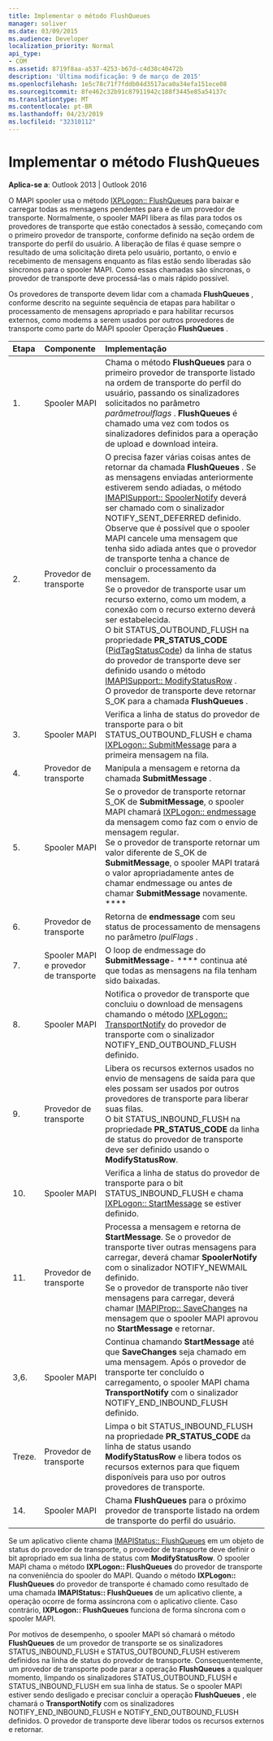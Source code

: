 ```yaml
---
title: Implementar o método FlushQueues
manager: soliver
ms.date: 03/09/2015
ms.audience: Developer
localization_priority: Normal
api_type:
- COM
ms.assetid: 8719f8aa-a537-4253-b67d-c4d38c40472b
description: 'Última modificação: 9 de março de 2015'
ms.openlocfilehash: 1e5c78c71f7fddb04d3517aca0a34efa151ece08
ms.sourcegitcommit: 8fe462c32b91c87911942c188f3445e85a54137c
ms.translationtype: MT
ms.contentlocale: pt-BR
ms.lasthandoff: 04/23/2019
ms.locfileid: "32310112"
---
```

# <a name="implementing-the-flushqueues-method"></a>Implementar o método FlushQueues

  
  
**Aplica-se a**: Outlook 2013 | Outlook 2016 
  
O MAPI spooler usa o método [IXPLogon:: FlushQueues](ixplogon-flushqueues.md) para baixar e carregar todas as mensagens pendentes para e de um provedor de transporte. Normalmente, o spooler MAPI libera as filas para todos os provedores de transporte que estão conectados à sessão, começando com o primeiro provedor de transporte, conforme definido na seção ordem de transporte do perfil do usuário. A liberação de filas é quase sempre o resultado de uma solicitação direta pelo usuário, portanto, o envio e recebimento de mensagens enquanto as filas estão sendo liberadas são síncronos para o spooler MAPI. Como essas chamadas são síncronas, o provedor de transporte deve processá-las o mais rápido possível. 
  
Os provedores de transporte devem lidar com a chamada **FlushQueues** , conforme descrito na seguinte sequência de etapas para habilitar o processamento de mensagens apropriado e para habilitar recursos externos, como modems a serem usados por outros provedores de transporte como parte do MAPI spooler Operação **FlushQueues** . 
  
|**Etapa**|**Componente**|**Implementação**|
|:-----|:-----|:-----|
|1.  <br/> |Spooler MAPI  <br/> |Chama o método **FlushQueues** para o primeiro provedor de transporte listado na ordem de transporte do perfil do usuário, passando os sinalizadores solicitados no parâmetro _parâmetroulflags_ . **FlushQueues** é chamado uma vez com todos os sinalizadores definidos para a operação de upload e download inteira.  <br/> |
|2.  <br/> |Provedor de transporte  <br/> |O precisa fazer várias coisas antes de retornar da chamada **FlushQueues** . Se as mensagens enviadas anteriormente estiverem sendo adiadas, o método [IMAPISupport:: SpoolerNotify](imapisupport-spoolernotify.md) deverá ser chamado com o sinalizador NOTIFY_SENT_DEFERRED definido. Observe que é possível que o spooler MAPI cancele uma mensagem que tenha sido adiada antes que o provedor de transporte tenha a chance de concluir o processamento da mensagem.  <br/> Se o provedor de transporte usar um recurso externo, como um modem, a conexão com o recurso externo deverá ser estabelecida.  <br/> O bit STATUS_OUTBOUND_FLUSH na propriedade **PR_STATUS_CODE** ([PidTagStatusCode](pidtagstatuscode-canonical-property.md)) da linha de status do provedor de transporte deve ser definido usando o método [IMAPISupport:: ModifyStatusRow](imapisupport-modifystatusrow.md) .  <br/> O provedor de transporte deve retornar S_OK para a chamada **FlushQueues** .  <br/> |
|3.  <br/> |Spooler MAPI  <br/> |Verifica a linha de status do provedor de transporte para o bit STATUS_OUTBOUND_FLUSH e chama [IXPLogon:: SubmitMessage](ixplogon-submitmessage.md) para a primeira mensagem na fila.  <br/> |
|4.  <br/> |Provedor de transporte  <br/> |Manipula a mensagem e retorna da chamada **SubmitMessage** .  <br/> |
|5.  <br/> |Spooler MAPI  <br/> |Se o provedor de transporte retornar S_OK de **SubmitMessage**, o spooler MAPI chamará [IXPLogon:: endmessage](ixplogon-endmessage.md) da mensagem como faz com o envio de mensagem regular.  <br/> Se o provedor de transporte retornar um valor diferente de S_OK de **SubmitMessage**, o spooler MAPI tratará o valor apropriadamente antes de chamar endmessage ou antes de chamar **SubmitMessage** novamente. ****  <br/> |
|6.  <br/> |Provedor de transporte  <br/> |Retorna de **endmessage** com seu status de processamento de mensagens no parâmetro _lpulFlags_ .  <br/> |
|7.  <br/> |Spooler MAPI e provedor de transporte  <br/> |O loop de endmessage do **SubmitMessage**- **** continua até que todas as mensagens na fila tenham sido baixadas.  <br/> |
|8.  <br/> |Spooler MAPI  <br/> |Notifica o provedor de transporte que concluiu o download de mensagens chamando o método [IXPLogon:: TransportNotify](ixplogon-transportnotify.md) do provedor de transporte com o sinalizador NOTIFY_END_OUTBOUND_FLUSH definido.  <br/> |
|9.  <br/> |Provedor de transporte  <br/> |Libera os recursos externos usados no envio de mensagens de saída para que eles possam ser usados por outros provedores de transporte para liberar suas filas.  <br/> O bit STATUS_INBOUND_FLUSH na propriedade **PR_STATUS_CODE** da linha de status do provedor de transporte deve ser definido usando o **ModifyStatusRow**.  <br/> |
|10.  <br/> |Spooler MAPI  <br/> |Verifica a linha de status do provedor de transporte para o bit STATUS_INBOUND_FLUSH e chama [IXPLogon:: StartMessage](ixplogon-startmessage.md) se estiver definido.  <br/> |
|11.  <br/> |Provedor de transporte  <br/> |Processa a mensagem e retorna de **StartMessage**. Se o provedor de transporte tiver outras mensagens para carregar, deverá chamar **SpoolerNotify** com o sinalizador NOTIFY_NEWMAIL definido.  <br/> Se o provedor de transporte não tiver mensagens para carregar, deverá chamar [IMAPIProp:: SaveChanges](imapiprop-savechanges.md) na mensagem que o spooler MAPI aprovou no **StartMessage** e retornar.  <br/> |
|3,6.  <br/> |Spooler MAPI  <br/> |Continua chamando **StartMessage** até que **SaveChanges** seja chamado em uma mensagem. Após o provedor de transporte ter concluído o carregamento, o spooler MAPI chama **TransportNotify** com o sinalizador NOTIFY_END_INBOUND_FLUSH definido.  <br/> |
|Treze.  <br/> |Provedor de transporte  <br/> |Limpa o bit STATUS_INBOUND_FLUSH na propriedade **PR_STATUS_CODE** da linha de status usando **ModifyStatusRow** e libera todos os recursos externos para que fiquem disponíveis para uso por outros provedores de transporte.  <br/> |
|14.  <br/> |Spooler MAPI  <br/> |Chama **FlushQueues** para o próximo provedor de transporte listado na ordem de transporte do perfil do usuário.  <br/> |
   
Se um aplicativo cliente chama [IMAPIStatus:: FlushQueues](imapistatus-flushqueues.md) em um objeto de status do provedor de transporte, o provedor de transporte deve definir o bit apropriado em sua linha de status com **ModifyStatusRow**. O spooler MAPI chama o método **IXPLogon:: FlushQueues** do provedor de transporte na conveniência do spooler do MAPI. Quando o método **IXPLogon:: FlushQueues** do provedor de transporte é chamado como resultado de uma chamada **IMAPIStatus:: FlushQueues** de um aplicativo cliente, a operação ocorre de forma assíncrona com o aplicativo cliente. Caso contrário, **IXPLogon:: FlushQueues** funciona de forma síncrona com o spooler MAPI. 
  
Por motivos de desempenho, o spooler MAPI só chamará o método **FlushQueues** de um provedor de transporte se os sinalizadores STATUS_INBOUND_FLUSH e STATUS_OUTBOUND_FLUSH estiverem definidos na linha de status do provedor de transporte. Consequentemente, um provedor de transporte pode parar a operação **FlushQueues** a qualquer momento, limpando os sinalizadores STATUS_OUTBOUND_FLUSH e STATUS_INBOUND_FLUSH em sua linha de status. Se o spooler MAPI estiver sendo desligado e precisar concluir a operação **FlushQueues** , ele chamará o **TransportNotify** com os sinalizadores NOTIFY_END_INBOUND_FLUSH e NOTIFY_END_OUTBOUND_FLUSH definidos. O provedor de transporte deve liberar todos os recursos externos e retornar. 
  

